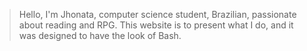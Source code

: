 >Hello, I'm Jhonata, computer science student, Brazilian, passionate about reading and RPG. This website is to present what I do, and it was designed to have the look of Bash.
